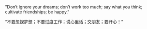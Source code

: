 "Don’t ignore your dreams; don’t work too much; say what you think; cultivate friendships; be happy."

“不要忽视梦想；不要过度工作；说心里话；交朋友；要开心！”
